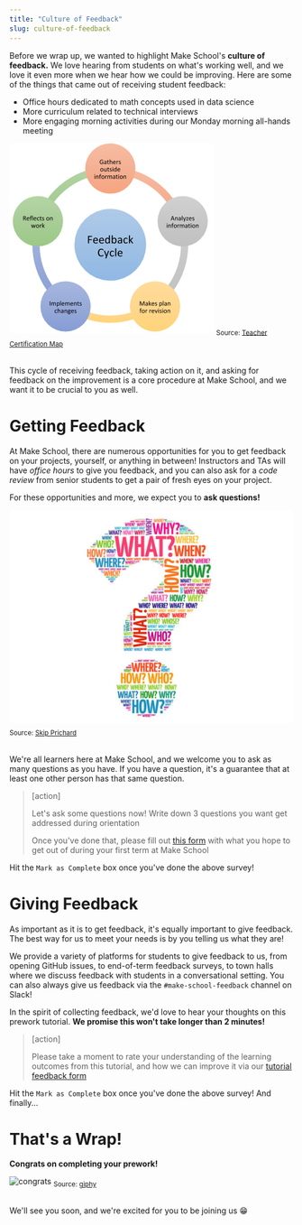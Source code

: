 ```yaml
---
title: "Culture of Feedback"
slug: culture-of-feedback
---
```


Before we wrap up, we wanted to highlight Make School's **culture of feedback.** We love hearing from students on what's working well, and we love it even more when we hear how we could be improving. Here are some of the things that came out of receiving student feedback:

- Office hours dedicated to math concepts used in data science
- More curriculum related to technical interviews
- More engaging morning activities during our Monday morning all-hands meeting

![feedback](assets/feedback.png)
<sub>Source: [Teacher Certification Map](https://certificationmap.com/blog/supporting-the-feedback-cycle-in-the-classroom/)</sub><br/><br/>

This cycle of receiving feedback, taking action on it, and asking for feedback on the improvement is a core procedure at Make School, and we want it to be crucial to you as well.

# Getting Feedback

At Make School, there are numerous opportunities for you to get feedback on your projects, yourself, or anything in between! Instructors and TAs will have _office hours_ to give you feedback, and you can also ask for a _code review_ from senior students to get a pair of fresh eyes on your project.

For these opportunities and more, we expect you to **ask questions!**

![question](assets/question.jpg)
<sub>Source: [Skip Prichard](https://www.skipprichard.com/ask-questions-to-improve-your-leadership/)</sub><br/><br/>

We're all learners here at Make School, and we welcome you to ask as many questions as you have. If you have a question, it's a guarantee that at least one other person has that same question.

> [action]
>
> Let's ask some questions now! Write down 3 questions you want get addressed during orientation
>
> Once you've done that, please fill out [this form](https://forms.gle/ctxDg2t9aWzsM6WQA) with what you hope to get out of during your first term at Make School

Hit the `Mark as Complete` box once you've done the above survey!

# Giving Feedback

As important as it is to get feedback, it's equally important to give feedback. The best way for us to meet your needs is by you telling us what they are!

We provide a variety of platforms for students to give feedback to us, from opening GitHub issues, to end-of-term feedback surveys, to town halls where we discuss feedback with students in a conversational setting. You can also always give us feedback via the `#make-school-feedback` channel on Slack!

In the spirit of collecting feedback, we'd love to hear your thoughts on this prework tutorial. **We promise this won't take longer than 2 minutes!**

> [action]
>
> Please take a moment to rate your understanding of the learning outcomes from this tutorial, and how we can improve it via our [tutorial feedback form](https://forms.gle/qpzzgfJA3zBByNsz9)

Hit the `Mark as Complete` box once you've done the above survey! And finally...

# That's a Wrap!
 **Congrats on completing your prework!**

 ![congrats](https://media.giphy.com/media/rY93u9tQbybks/giphy.gif)
 <sub>Source: [giphy](https://giphy.com/gifs/great-dicaprio-leonardo-rY93u9tQbybks)</sub><br/><br/>

 We'll see you soon, and we're excited for you to be joining us 😁

